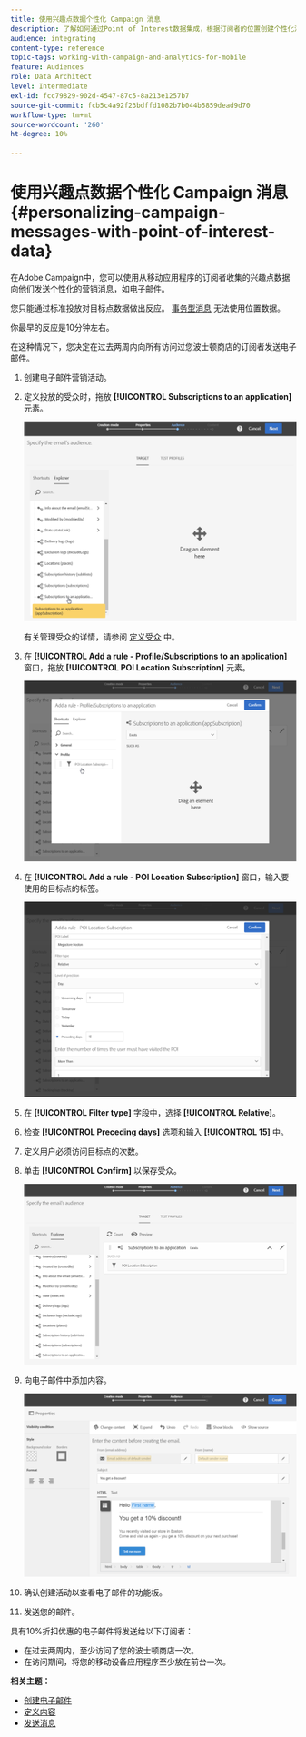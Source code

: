 ```yaml
---
title: 使用兴趣点数据个性化 Campaign 消息
description: 了解如何通过Point of Interest数据集成，根据订阅者的位置创建个性化消息。
audience: integrating
content-type: reference
topic-tags: working-with-campaign-and-analytics-for-mobile
feature: Audiences
role: Data Architect
level: Intermediate
exl-id: fcc79829-902d-4547-87c5-8a213e1257b7
source-git-commit: fcb5c4a92f23bdffd1082b7b044b5859dead9d70
workflow-type: tm+mt
source-wordcount: '260'
ht-degree: 10%

---
```


# 使用兴趣点数据个性化 Campaign 消息{#personalizing-campaign-messages-with-point-of-interest-data}

在Adobe Campaign中，您可以使用从移动应用程序的订阅者收集的兴趣点数据向他们发送个性化的营销消息，如电子邮件。

您只能通过标准投放对目标点数据做出反应。 [事务型消息](../../channels/using/getting-started-with-transactional-msg.md) 无法使用位置数据。

你最早的反应是10分钟左右。

在这种情况下，您决定在过去两周内向所有访问过您波士顿商店的订阅者发送电子邮件。

1. 创建电子邮件营销活动。
1. 定义投放的受众时，拖放 **[!UICONTROL Subscriptions to an application]** 元素。

   ![](assets/poi_subscriptions_app.png)

   有关管理受众的详情，请参阅 [定义受众](../../audiences/using/creating-audiences.md) 中。

1. 在 **[!UICONTROL Add a rule - Profile/Subscriptions to an application]** 窗口，拖放 **[!UICONTROL POI Location Subscription]** 元素。

   ![](assets/poi_add_rule_profile_subscription.png)

1. 在 **[!UICONTROL Add a rule - POI Location Subscription]** 窗口，输入要使用的目标点的标签。

   ![](assets/poi_location_subscription.png)

1. 在 **[!UICONTROL Filter type]** 字段中，选择 **[!UICONTROL Relative]**。
1. 检查 **[!UICONTROL Preceding days]** 选项和输入 **[!UICONTROL 15]** 中。
1. 定义用户必须访问目标点的次数。
1. 单击 **[!UICONTROL Confirm]** 以保存受众。

   ![](assets/poi_subscriptions_app_audience_defined.png)

1. 向电子邮件中添加内容。

   ![](assets/poi_email_content.png)

1. 确认创建活动以查看电子邮件的功能板。
1. 发送您的邮件。

具有10%折扣优惠的电子邮件将发送给以下订阅者：

* 在过去两周内，至少访问了您的波士顿商店一次。
* 在访问期间，将您的移动设备应用程序至少放在前台一次。

**相关主题：**

* [创建电子邮件](../../channels/using/creating-an-email.md)
* [定义内容](../../designing/using/personalization.md#example-email-personalization)
* [发送消息](../../sending/using/confirming-the-send.md)
